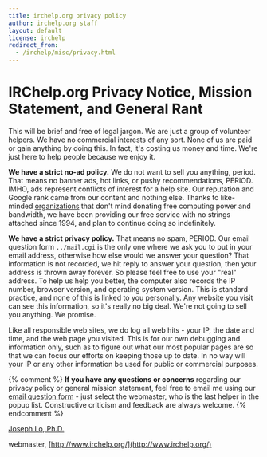 ```yaml
---
title: irchelp.org privacy policy
author: irchelp.org staff
layout: default
license: irchelp
redirect_from:
  - /irchelp/misc/privacy.html
---
```


# IRChelp.org Privacy Notice, Mission Statement, and General Rant

This will be brief and free of legal jargon. We are just a group of volunteer
helpers. We have no commercial interests of any sort. None of us are paid or
gain anything by doing this. In fact, it's costing us money and time. We're
just here to help people because we enjoy it.

**We have a strict no-ad policy.** We do not want to sell you anything, period.
That means no banner ads, hot links, or pushy recommendations, PERIOD. IMHO,
ads represent conflicts of interest for a help site. Our reputation and Google
rank came from our content and nothing else. Thanks to like-minded
[organizations](/irchelp/credit.html) that don't mind donating free computing
power and bandwidth, we have been providing our free service with no strings
attached since 1994, and plan to continue doing so indefinitely.

**We have a strict privacy policy.** That means no spam, PERIOD. 
Our email question form `../mail.cgi` is the only one where we ask you to put
in your email address, otherwise how else would we answer your question? 
That information is not recorded, we hit reply to answer your question, then
your address is thrown away forever. So please feel free to use your "real"
address.  To help us help you better, the computer also records the IP number,
browser version, and operating system version. This is standard practice, and
none of this is linked to you personally. Any website you visit can see this
information, so it's really no big deal. We're not going to sell you anything.
We promise.

Like all responsible web sites, we do log all web hits - your IP, the date and
time, and the web page you visited. This is for our own debugging and
information only, such as to figure out what our most popular pages are so
that we can focus our efforts on keeping those up to date. In no way will your
IP or any other information be used for public or commercial purposes.

{% comment %}
**If you have any questions or concerns** regarding our privacy policy or
general mission statement, feel free to email me using our [email question
form](../mail.cgi) - just select the webmaster, who is the last helper in the
popup list. Constructive criticism and feedback are always welcome.
{% endcomment %}

[Joseph Lo, Ph.D.](http://deckard.duhs.duke.edu/~jyl/)

webmaster, [http://www.irchelp.org/](http://www.irchelp.org/)
